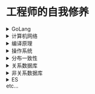 # 工程师的自我修养
<details>
  <summary>GoLang</summary>
  <img src="img/Go.png"  alt="GoLang" />
</details>

<details>
  <summary>计算机网络</summary>
    <details>
      <summary>TCP/IP五层模型</summary>
      <img src="img/TCP:IP.png"  alt="TCP:IP" />
    </details>
    <details>
      <summary>数据链路层</summary>
      <img src="img/datalinklayer.png"  alt="datalinklayer" />
    </details>
    <details>
      <summary>网络层</summary>
      <img src="img/internetlayer.png"  alt="internetlayer" />
    </details>
    <details>
      <summary>传输层</summary>
      <img src="img/transitlayer.png"  alt="transitlayer" />
    </details>
</details>

<details>
  <summary>编译原理</summary>
  <img src="img/foc.png"  alt="foc" />
</details>

<details>
  <summary>操作系统</summary>
</details>

<details>
  <summary>分布一致性</summary>
</details>

<details>
  <summary>关系数据库</summary>
    <details>
      <summary>MySQL</summary>
      <img src="img/MySQL.png" alt="mysql" />
    </details>
</details>

<details>
  <summary>非关系数据库</summary>
</details>

<details>
  <summary>ES</summary>
</details>
etc...
